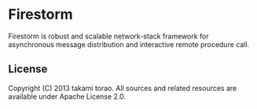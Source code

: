 Firestorm
=========
Firestorm is robust and scalable network-stack framework for asynchronous message distribution and
interactive remote procedure call.

License
-------
Copyright (C) 2013 takami torao.
All sources and related resources are available under Apache License 2.0.